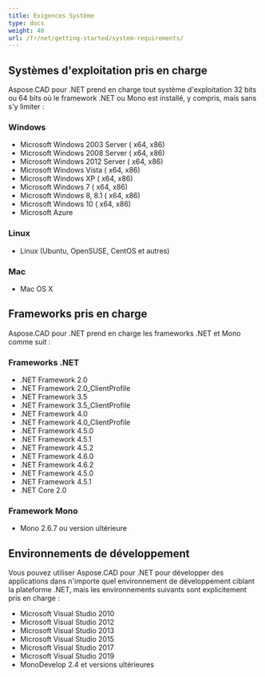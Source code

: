 ```yaml
---
title: Exigences Système
type: docs
weight: 40
url: /fr/net/getting-started/system-requirements/
---
```


## **Systèmes d'exploitation pris en charge**

Aspose.CAD pour .NET prend en charge tout système d'exploitation 32 bits ou 64 bits où le framework .NET ou Mono est installé, y compris, mais sans s'y limiter :

### **Windows**

- Microsoft Windows 2003 Server ( x64, x86)
- Microsoft Windows 2008 Server ( x64, x86)
- Microsoft Windows 2012 Server ( x64, x86)
- Microsoft Windows Vista ( x64, x86)
- Microsoft Windows XP ( x64, x86)
- Microsoft Windows 7 ( x64, x86)
- Microsoft Windows 8, 8.1 ( x64, x86)
- Microsoft Windows 10 ( x64, x86)
- Microsoft Azure

### **Linux**

- Linux (Ubuntu, OpenSUSE, CentOS et autres)

### **Mac**

- Mac OS X

## **Frameworks pris en charge**

Aspose.CAD pour .NET prend en charge les frameworks .NET et Mono comme suit :

### **Frameworks .NET**

- .NET Framework 2.0
- .NET Framework 2.0_ClientProfile
- .NET Framework 3.5
- .NET Framework 3.5_ClientProfile
- .NET Framework 4.0
- .NET Framework 4.0_ClientProfile
- .NET Framework 4.5.0
- .NET Framework 4.5.1
- .NET Framework 4.5.2
- .NET Framework 4.6.0
- .NET Framework 4.6.2
- .NET Framework 4.5.0
- .NET Framework 4.5.1
- .NET Core 2.0

### **Framework Mono**

- Mono 2.6.7 ou version ultérieure

## **Environnements de développement**

Vous pouvez utiliser Aspose.CAD pour .NET pour développer des applications dans n'importe quel environnement de développement ciblant la plateforme .NET, mais les environnements suivants sont explicitement pris en charge :

- Microsoft Visual Studio 2010
- Microsoft Visual Studio 2012
- Microsoft Visual Studio 2013
- Microsoft Visual Studio 2015
- Microsoft Visual Studio 2017
- Microsoft Visual Studio 2019
- MonoDevelop 2.4 et versions ultérieures
